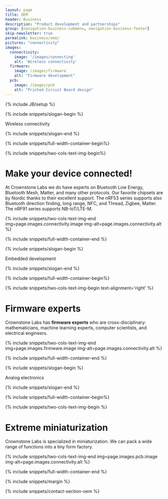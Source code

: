 ```yaml
---
layout: page
title: OEM
header: Business
description: "Product development and partnerships"
group: [navigation-business-submenu, navigation-business-footer]
skip-newsletter: true
permalink: business/oem/
pictures: "connectivity"
images:
  connectivity:
    image: '/images/connecting'
    alt: 'Wireless connectivity'
  firmware:
    image: /images/firmware
    alt: "Firmware development"
  pcb:
    image: /images/pcb
    alt: "Printed Circuit Board design"
---
```


{% include JB/setup %}

{% include snippets/slogan-begin %}

Wireless connectivity

{% include snippets/slogan-end %}

{% include snippets/full-width-container-begin%}

{% include snippets/two-cols-text-img-begin%}

# Make your device connected!

At Crownstone Labs we do have experts on Bluetooth Low Energy, Bluetooth Mesh, Matter, and many other protocols. Our favorite chipsets are by Nordic thanks to their excellent support. The nRF53 series supports also Bluetooth direction finding, long range, NFC, and Thread, Zigbee, Matter. The nRF91 series supports NB-IoT/LTE-M.

{% include snippets/two-cols-text-img-end img=page.images.connectivity.image img-alt=page.images.connectivity.alt %}

{% include snippets/full-width-container-end %}


{% include snippets/slogan-begin %}

Embedded development

{% include snippets/slogan-end %}

{% include snippets/full-width-container-begin%}

{% include snippets/two-cols-text-img-begin text-alignment='right' %}

# Firmware experts

Crownstone Labs has **firmware experts** who are cross-disciplinary: mathematicians, machine learning experts, computer scientists, and electrical engineers.

{% include snippets/two-cols-text-img-end img=page.images.firmware.image img-alt=page.images.connectivity.alt %}

{% include snippets/full-width-container-end %}


{% include snippets/slogan-begin %}

Analog electronics

{% include snippets/slogan-end %}

{% include snippets/full-width-container-begin%}

{% include snippets/two-cols-text-img-begin %}

# Extreme miniaturization

Crownstone Labs is specialized in miniaturization. We can pack a wide range of functions into a tiny form factory.

{% include snippets/two-cols-text-img-end img=page.images.pcb.image img-alt=page.images.connectivity.alt %}

{% include snippets/full-width-container-end %}

{% include snippets/margin %}

{% include snippets/contact-section-oem %}
